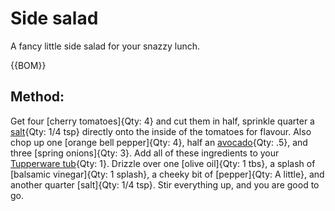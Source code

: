 

[Tupperware tubs]:Parts.yaml#Tupperware "{Cat:Container,TotalQty: 1}"

# Side salad

A fancy little side salad for your snazzy lunch.

{{BOM}}

## Method:

Get four [cherry tomatoes]{Qty: 4} and cut them in half, sprinkle quarter a [salt](linktosalt.md){Qty: 1/4 tsp} directly onto the inside of the tomatoes for flavour. Also chop up one [orange bell pepper]{Qty: 4}, half an [avocado](https://en.wikipedia.org/wiki/Avocado){Qty: .5}, and three [spring onions]{Qty: 3}. Add all of these ingredients to your [Tupperware tub][Tupperware tubs]{Qty: 1}. Drizzle over one [olive oil]{Qty: 1 tbs}, a splash of [balsamic vinegar]{Qty: 1 splash}, a cheeky bit of [pepper]{Qty: A little}, and another quarter [salt]{Qty: 1/4 tsp}. Stir everything up, and you are good to go.

